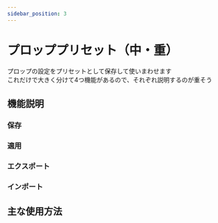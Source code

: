 ```yaml
---
sidebar_position: 3
---
```

# プロッププリセット（中・重）

プロップの設定をプリセットとして保存して使いまわせます  
これだけで大きく分けて4つ機能があるので、それぞれ説明するのが重そう

## 機能説明

### 保存

### 適用

### エクスポート

### インポート

## 主な使用方法